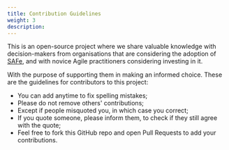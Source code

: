 ```yaml
---
title: Contribution Guidelines
weight: 3
description: 
---
```


This is an open-source project where we share valuable knowledge with decision-makers from organisations that are considering the adoption of [SAFe](https://www.scaledagileframework.com/), and with novice Agile practitioners considering investing in it.

With the purpose of supporting them in making an informed choice. These are the guidelines for contributors to this project:

  - You can add anytime to fix spelling mistakes;
  - Please do not remove others' contributions;
  - Except if people misquoted you, in which case you correct;
  - If you quote someone, please inform them, to check if they still agree with the quote;
  - Feel free to fork this GitHub repo and open Pull Requests to add your contributions.

